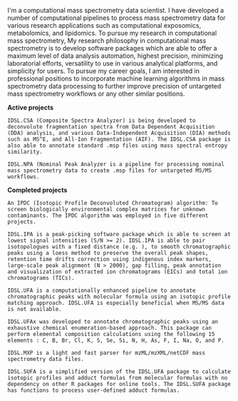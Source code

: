 I'm a computational mass spectrometry data scientist. I have developed a number of computational pipelines to process mass spectrometry data for various research applications such as computational exposomics, metabolomics, and lipidomics. To pursue my research in computational mass spectrometry, My research philosophy in computational mass spectrometry is to develop software packages which are able to offer a maximum level of data analysis automation, highest precision, minimizing laboratorial efforts, versatility to use in various analytical platforms, and simplicity for users. To pursue my career goals, I am interested in professional positions to incorporate machine learning algorithms in mass spectrometry data processing to further improve precision of untargeted mass spectrometry workflows or any other similar positions.

**Active projects**

    IDSL.CSA (Composite Spectra Analyzer) is being developed to deconvolute fragmentation spectra from Data Dependent Acquisition (DDA) analysis, and various Data-Independent Acquisition (DIA) methods such as MS^E, and All-Ion Fragmentation (AIF). The IDSL.CSA package is also able to annotate standard .msp files using mass spectral entropy similarity.

    IDSL.NPA (Nominal Peak Analyzer is a pipeline for processing nominal mass spectrometry data to create .msp files for untargeted MS/MS workflows.

**Completed projects**

    An IPDC (Isotopic Profile Deconvoluted Chromatogram) algorithm: To screen biologically environmental complex matrices for unknown contaminants. The IPDC algorithm was employed in five different projects.

    IDSL.IPA is a peak-picking software package which is able to screen at lowest signal intensities (S/N >= 2). IDSL.IPA is able to pair isotopologues with a fixed distance (e.g. ), to smooth chromatographic peaks using a loess method to preserve the overall peak shapes, retention time drifts correction using indigenous index markers, large-scale peak alignment (N > 2000), gap filling, peak annotation and visualization of extracted ion chromatograms (EICs) and total ion chromatograms (TICs).

    IDSL.UFA is a computationally enhanced pipeline to annotate chromatographic peaks with molecular formula using an isotopic profile matching approach. IDSL.UFA is especially beneficial when MS/MS data is not available.

    IDSL.UFAx was developed to annotate chromatographic peaks using an exhaustive chemical enumeration-based approach. This package can perform elemental composition calculations using the following 15 elements : C, B, Br, Cl, K, S, Se, Si, N, H, As, F, I, Na, O, and P.

    IDSL.MXP is a light and fast parser for mzML/mzXML/netCDF mass spectrometry data files.

    IDSL.SUFA is a simplified version of the IDSL.UFA package to calculate isotopic profiles and adduct formulas from molecular formulas with no dependency on other R packages for online tools. The IDSL.SUFA package has functions to process user-defined adduct formulas.

